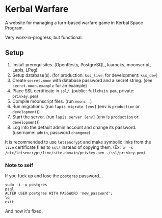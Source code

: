 # Kerbal Warfare

A website for managing a turn-based warfare game in Kerbal Space Program.

Very work-in-progress, but functional.

## Setup

1. Install prerequisites.
   (OpenResty, PostgreSQL, luarocks, moonscript, Lapis, LPeg)
2. Setup database(s).
   (for production: `kss_live`, for development: `kss_dev`)
3. Create `secret.moon` with database password and a secret string.
   (see `secret.moon.example` for an example)
4. Place SSL certificate in `ssl/`.
   (public: `fullchain.pem`, private: `privkey.pem`)
5. Compile moonscript files.
   (run `moonc .`)
6. Run migrations.
   (run `lapis migrate [env]` (env is `production` or `development`))
7. Start the server.
   (run `lapis server [env]` (env is `production` or `development`))
8. Log into the default admin account and change its password.
   (username: `admin`, password `changeme`)

It is recommended to use `letsencrypt` and make symbolic links from the `live`
certificate files to `ssl/` instead of copying them.
(Ex: `ln -s /etc/letsencrypt/live/site.domain/privkey.pem ./ssl/privkey.pem`)

### Note to self

If you fuck up and lose the `postgres` password...

```
sudo -i -u postgres
psql
ALTER USER postgres WITH PASSWORD 'new_password';
\q
exit
```

And now it's fixed.
